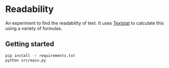 # Readability

An experiment to find the readability of text. It uses [Textstat](https://github.com/shivam5992/textstat) to calculate this using a variety of formulas.

## Getting started

```bash
pip install -r requirements.txt
python src/main.py
```
